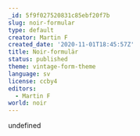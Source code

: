 ```yaml
---
_id: 5f9f027520831c85ebf20f7b
slug: noir-formular
type: default
creator: Martin F
created_date: '2020-11-01T18:45:57Z'
title: Noir-formulär
status: published
theme: vintage-form-theme
language: sv
license: ccby4
editors:
  - Martin F
world: noir
---
```

undefined
